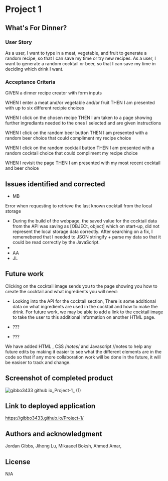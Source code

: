 # Project 1

## What's For Dinner?

### User Story

As a user, I want to type in a meat, vegetable, and fruit to generate a random recipe, so that I can save my time or try new recipes.
As a user, I want to generate a random cocktail or beer, so that I can save my time in deciding which drink I want.

### Acceptance Criteria

GIVEN a dinner recipe creator with form inputs

WHEN I enter a meat and/or vegetable and/or fruit
THEN I am presented with up to six different recipie choices

WHEN I click on the chosen recipe
THEN I am taken to a page showing further ingrediants needed to the ones I selected and are given instructions

WHEN I click on the random beer button
THEN I am presented with a random beer choice that could compliment my recipe choice

WHEN I click on the random cocktail button
THEN I am presented with a random cocktail choice that could compliment my recipe choice

WHEN I revisit the page
THEN I am presented with my most recent cocktail and beer choice

## Issues identified and corrected

- MB

Error when requesting to retrieve the last known cocktail from the local storage
- During the build of the webpage, the saved value for the cocktail data from the API was saving as [OBJECt, object] which on start-up, did not represent the local storage data correctly. After searching on a fix, I rememebered that I needed to JSON stringify + parse my data so that it could be read correctly by the JavaScript. 
- 
- AA
- JL

## Future work

Clicking on the cocktail image sends you to the page showing you how to create the cocktail and what ingredients you will need:
 - Looking into the API for the cocktail section, There is some additional data on what ingredients are used in the cocktail and how to make the drink. For future work, we may be able to add a link to the cocktail image to take the user to this additional information on another HTML page.

- ???
- ???

We have added HTML <!--notes-->, CSS /*notes*/ and Javascript //notes to help any future edits by making it easier to see what the different elements are in the code so that if any more collaboration work will be done in the future, it will be easiser to track and change.

## Screenshot of completed product

![gibbo3433 github io_Project-1_ (1)](https://user-images.githubusercontent.com/113479774/201734437-04edccb7-4133-4aac-8f83-87978f78d7f5.png)

## Link to deployed application

https://gibbo3433.github.io/Project-1/

## Authors and acknowledgment

Jordan Gibbs, Jihong Lu, Mikaaeel Boksh, Ahmed Amar,

## License

N/A
